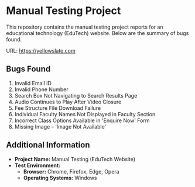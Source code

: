 # Manual Testing Project


This repository contains the manual testing project reports for an educational technology (EduTech) website. 
Below are the summary of bugs found.

URL: https://yellowslate.com

## Bugs Found
1. Invalid Email ID
2. Invalid Phone Number
3. Search Box Not Navigating to Search Results Page
4. Audio Continues to Play After Video Closure
5. Fee Structure File Download Failure
6. Individual Faculty Names Not Displayed in Faculty Section
7. Incorrect Class Options Available in 'Enquire Now' Form
8. Missing Image – ‘Image Not Available’


## Additional Information
- **Project Name:**  Manual Testing (EduTech Website)
- **Test Environment:** 
  - **Browser:** Chrome, Firefox, Edge, Opera
  - **Operating Systems:** Windows
      


